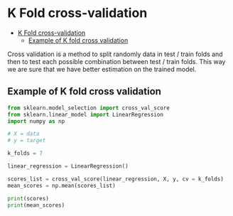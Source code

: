 # K Fold cross-validation

- [K Fold cross-validation](#k-fold-cross-validation)
  * [Example of K fold cross validation](#example-of-k-fold-cross-validation)

Cross validation is a method to split randomly data in test / train folds and then to test each possible combination between test / train folds. This way we are sure that we have better estimation on the trained model.

## Example of K fold cross validation

```python
from sklearn.model_selection import cross_val_score
from sklearn.linear_model import LinearRegression
import numpy as np

# X = data
# y = target

k_folds = 7

linear_regression = LinearRegression()

scores_list = cross_val_score(linear_regression, X, y, cv = k_folds)
mean_scores = np.mean(scores_list)

print(scores)
print(mean_scores)
```